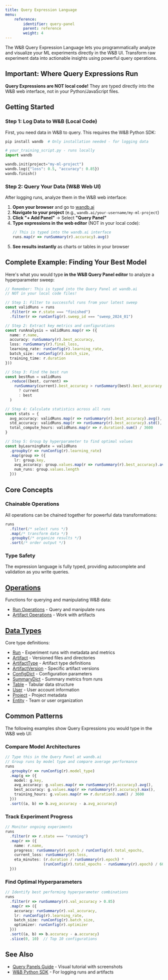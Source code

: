 ```yaml
---
title: Query Expression Language
menu:
    reference:
        identifier: query-panel
        parent: reference
        weight: 4
---
```


The W&B Query Expression Language lets you programmatically analyze and visualize your ML experiments directly in the W&B UI. Transform raw experiment data into actionable insights using powerful query operations.

## Important: Where Query Expressions Run

**Query Expressions are NOT local code!** They are typed directly into the W&B web interface, not in your Python/JavaScript files.

## Getting Started

### Step 1: Log Data to W&B (Local Code)

First, you need data in W&B to query. This requires the W&B Python SDK:

```bash
pip install wandb  # Only installation needed - for logging data
```

```python
# your_training_script.py - runs locally
import wandb

wandb.init(project="my-ml-project")
wandb.log({"loss": 0.5, "accuracy": 0.85})
wandb.finish()
```

### Step 2: Query Your Data (W&B Web UI)

After logging runs, analyze them in the W&B web interface:

1. **Open your browser** and go to [wandb.ai](https://wandb.ai)
2. **Navigate to your project** (e.g., `wandb.ai/your-username/my-ml-project`)
3. **Click "+ Add Panel"** → Select **"Query Panel"**
4. **Type expressions in the web editor** (NOT in your local code):
   ```typescript
   // This is typed into the wandb.ai interface
   runs.map(r => runSummary(r).accuracy).avg()
   ```
5. **See results instantly** as charts or tables in your browser

## Complete Example: Finding Your Best Model

Here's what you would type **in the W&B Query Panel editor** to analyze a hyperparameter sweep:

```typescript
// Remember: This is typed into the Query Panel at wandb.ai
// NOT in your local code files!

// Step 1: Filter to successful runs from your latest sweep
const validRuns = runs
  .filter(r => r.state === "finished")
  .filter(r => runConfig(r).sweep_id === "sweep_2024_01")

// Step 2: Extract key metrics and configurations
const runAnalysis = validRuns.map(r => ({
  name: r.name,
  accuracy: runSummary(r).best_accuracy,
  loss: runSummary(r).final_loss,
  learning_rate: runConfig(r).learning_rate,
  batch_size: runConfig(r).batch_size,
  training_time: r.duration
}))

// Step 3: Find the best run
const bestRun = validRuns
  .reduce((best, current) => 
    runSummary(current).best_accuracy > runSummary(best).best_accuracy 
      ? current 
      : best
  )

// Step 4: Calculate statistics across all runs
const stats = {
  avg_accuracy: validRuns.map(r => runSummary(r).best_accuracy).avg(),
  std_accuracy: validRuns.map(r => runSummary(r).best_accuracy).std(),
  total_compute_hours: validRuns.map(r => r.duration).sum() / 3600
}

// Step 5: Group by hyperparameter to find optimal values
const byLearningRate = validRuns
  .groupby(r => runConfig(r).learning_rate)
  .map(group => ({
    lr: group.key,
    avg_accuracy: group.values.map(r => runSummary(r).best_accuracy).avg(),
    num_runs: group.values.length
  }))
```

## Core Concepts

### Chainable Operations
All operations can be chained together for powerful data transformations:

```typescript
runs
  .filter(/* select runs */)
  .map(/* transform data */)
  .groupby(/* organize results */)
  .sort(/* order output */)
```

### Type Safety
The expression language is fully typed, providing autocomplete and validation as you write queries.


## [Operations](operations/)
Functions for querying and manipulating W&B data:
- [Run Operations](operations/run-operations.md) - Query and manipulate runs
- [Artifact Operations](operations/artifact-operations.md) - Work with artifacts

## [Data Types](data-types/)
Core type definitions:
- [Run](data-types/run.md) - Experiment runs with metadata and metrics
- [Artifact](data-types/artifact.md) - Versioned files and directories
- [ArtifactType](data-types/artifacttype.md) - Artifact type definitions
- [ArtifactVersion](data-types/artifactversion.md) - Specific artifact versions
- [ConfigDict](data-types/configdict.md) - Configuration parameters
- [SummaryDict](data-types/summarydict.md) - Summary metrics from runs
- [Table](data-types/table.md) - Tabular data structure
- [User](data-types/user.md) - User account information
- [Project](data-types/project.md) - Project metadata
- [Entity](data-types/entity.md) - Team or user organization

## Common Patterns

The following examples show Query Expressions you would type in the W&B web UI:

### Compare Model Architectures
```typescript
// Type this in the Query Panel at wandb.ai
// Group runs by model type and compare average performance
runs
  .groupby(r => runConfig(r).model_type)
  .map(g => ({
    model: g.key,
    avg_accuracy: g.values.map(r => runSummary(r).accuracy).avg(),
    best_accuracy: g.values.map(r => runSummary(r).accuracy).max(),
    training_hours: g.values.map(r => r.duration).sum() / 3600
  }))
  .sort((a, b) => b.avg_accuracy - a.avg_accuracy)
```

### Track Experiment Progress
```typescript
// Monitor ongoing experiments
runs
  .filter(r => r.state === "running")
  .map(r => ({
    name: r.name,
    progress: runSummary(r).epoch / runConfig(r).total_epochs,
    current_loss: runSummary(r).loss,
    eta_minutes: (r.duration / runSummary(r).epoch) * 
                 (runConfig(r).total_epochs - runSummary(r).epoch) / 60
  }))
```

### Find Optimal Hyperparameters
```typescript
// Identify best performing hyperparameter combinations
runs
  .filter(r => runSummary(r).val_accuracy > 0.85)
  .map(r => ({
    accuracy: runSummary(r).val_accuracy,
    lr: runConfig(r).learning_rate,
    batch_size: runConfig(r).batch_size,
    optimizer: runConfig(r).optimizer
  }))
  .sort((a, b) => b.accuracy - a.accuracy)
  .slice(0, 10)  // Top 10 configurations
```

## See Also

- [Query Panels Guide](/guides/models/app/features/panels/query-panels/) - Visual tutorial with screenshots
- [W&B Python SDK](/ref/python/) - For logging runs and artifacts